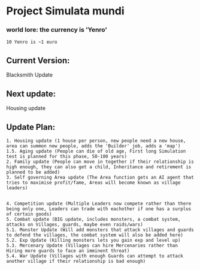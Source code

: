 # Project Simulata mundi

### world lore: the currency is 'Yenro'
	10 Yenro is ~1 euro

## Current Version: 
Blacksmith Update

## Next update: 
Housing update

## Update Plan:

    1. Housing update (1 house per person, new people need a new house, area can summon new people, adds the 'Builder' job, adds a 'map')
    1.5. Aging update (People can die of old age, First long Simulation test is planned for this phase, 50-100 years)
    2. Family update (People can move in together if their relationship is high enough, they can also get a child, Inheritance and retirement is planned to be added)
    3. Self governing Area update (The Area function gets an AI agent that tries to maximise profit/fame, Areas will become known as village leaders)


    4. Competition update (Multiple Leaders now compete rather than there being only one, Leaders can trade with eachother if one has a surplus of certain goods)
    5. Combat update (BIG update, includes monsters, a combat system, attacks on Villages, guards, maybe even raids/wars)
    5.1. Monster Update (Will add monsters that attack villages and guards to defend the villages, the combat system will also be added here)
    5.2. Exp Update (Killing monsters lets you gain exp and level up)
    5.3. Mercenary Update (Villages can hire Mercenaries rather than Hiring more guards to face an imminent threat)
    5.4. War Update (Villages with enough Guards can attempt to attack another village if their relationship is bad enough)
